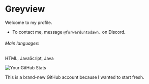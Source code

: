 # Greyview

Welcome to my profile.
- To contact me, message `@forwarduntodawn.` on Discord.

###### Main languages:
HTML, JavaScript, Java

![Your GitHub Stats](https://github-readme-stats.vercel.app/api?username=greyyview&show_icons=true&count_private=true&theme=dark)

This is a brand-new GitHub account because I wanted to start fresh.
